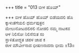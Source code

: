 +++
title = "013 ಬೀಳ ಹೊಯ್"

+++
ಬೀಳ ಹೊಯ್ ಹೊಯ್ ಬಿಡೆಯದಲಿ ಹೊ  
ಕ್ಕಾಳುತೆಗೆಯಲಿ ಧರ್ಮಪುತ್ರನ  
ಮೇಲುನೋಟದಲಿರಲಿ ನೋಡಲಿ ನಮ್ಮ ನಾಟಕವ  
ಆಳ ನಿಲಿಸೋ ನಿಲಿಸೆನುತ ಸಂ  
ಸ್ಥಾಳಿತೋದ್ಧತ ಚಪಳ ಚಾಪ ಕ  
ರಾಳ ಮೌರ್ವೀನಾದ ಭೀಷಣನಾದನಾ ಭೀಮ          ॥13॥